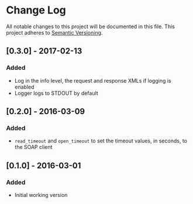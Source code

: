 # Change Log

All notable changes to this project will be documented in this file.
This project adheres to [Semantic Versioning](http://semver.org/).

## [0.3.0] - 2017-02-13
### Added
- Log in the info level, the request and response XMLs if logging is enabled
- Logger logs to STDOUT by default

## [0.2.0] - 2016-03-09
### Added
- `read_timeout` and `open_timeout` to set the timeout values, in seconds, to the SOAP client

## [0.1.0] - 2016-03-01
### Added
- Initial working version
